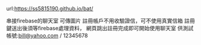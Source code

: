 url:https://ss5815190.github.io/bat/

串接firebase的聊天室 可傳圖片
註冊帳戶不用收驗證信，可不使用真實信箱
註冊鍵送出後須等firebase處理資料，
網頁跳出註冊完成即可開始使用聊天室
供測試帳號:bill@yahoo.com / 12345678
